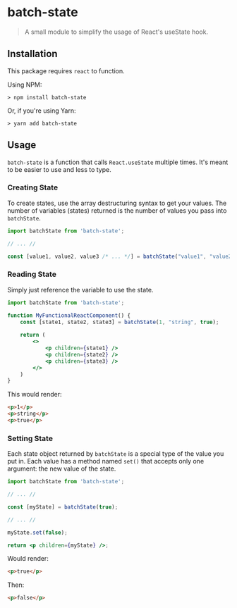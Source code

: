 # batch-state
> A small module to simplify the usage of React's useState hook.

## Installation
This package requires `react` to function.

Using NPM:
```
> npm install batch-state
```

Or, if you're using Yarn:
```
> yarn add batch-state
```

## Usage
`batch-state` is a function that calls `React.useState` multiple times. It's meant to be easier to use and less to type. 

### Creating State
To create states, use the array destructuring syntax to get your values. The number of variables (states) returned is the number of values you pass into `batchState`.
```jsx
import batchState from 'batch-state';

// ... //

const [value1, value2, value3 /* ... */] = batchState("value1", "value2", "value3" /* ... */);
```

### Reading State
Simply just reference the variable to use the state.

```jsx
import batchState from 'batch-state';

function MyFunctionalReactComponent() {
	const [state1, state2, state3] = batchState(1, "string", true);
	
	return (
		<>
			<p children={state1} />
			<p children={state2} />
			<p children={state3} />
		</>
	)
}
```

This would render:
```html
<p>1</p>
<p>string</p>
<p>true</p>
```

### Setting State
Each state object returned by `batchState` is a special type of the value you put in. Each value has a method named `set()` that accepts only one argument: the new value of the state.
```jsx
import batchState from 'batch-state';

// ... //

const [myState] = batchState(true);

// ... //

myState.set(false);

return <p children={myState} />;
```

Would render:
```html
<p>true</p>
```

Then:
```html
<p>false</p>
```
